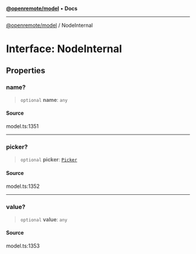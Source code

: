 [**@openremote/model**](../README.md) • **Docs**

***

[@openremote/model](../globals.md) / NodeInternal

# Interface: NodeInternal

## Properties

### name?

> `optional` **name**: `any`

#### Source

model.ts:1351

***

### picker?

> `optional` **picker**: [`Picker`](Picker.md)

#### Source

model.ts:1352

***

### value?

> `optional` **value**: `any`

#### Source

model.ts:1353
